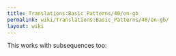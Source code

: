 ```yaml
---
title: Translations:Basic Patterns/40/en-gb
permalink: wiki/Translations:Basic_Patterns/40/en-gb/
layout: wiki
---
```


This works with subsequences too:

